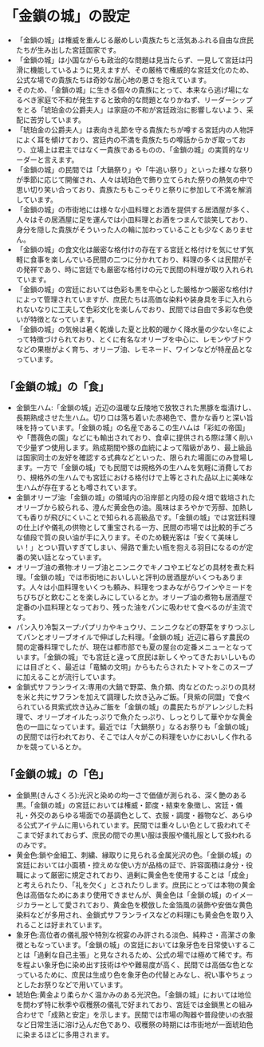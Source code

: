 # 「金鎖の城」の設定

* 「金鎖の城」は権威を重んじる厳めしい貴族たちと活気あふれる自由な庶民たちが生み出した宮廷国家です。
* 「金鎖の城」は小国ながらも政治的な問題は見当たらず、一見して宮廷は円滑に機能しているように見えますが、その厳格で権威的な宮廷文化のため、公式な場での貴族たちは奇妙な居心地の悪さを抱えています。
* そのため、「金鎖の城」に生きる個々の貴族にとって、本来なら逃げ場になるべき家庭で不和が発生すると致命的な問題となりかねず、リーダーシップをとる「琥珀金の公爵夫人」は家庭の不和が宮廷政治に影響しないよう、采配に苦労しています。
* 「琥珀金の公爵夫人」は表向き礼節を守る貴族たちが噂する宮廷内の人物評によく耳を傾けており、宮廷内の不満を貴族たちの噂話からかぎ取っており、立場上は君主ではなく一貴族であるものの、「金鎖の城」の実質的なリーダーと言えます。
* 「金鎖の城」の民間では「大鍋祭り」や「牛追い祭り」といった様々な祭りが季節に応じて開催され、人々は琥珀色で飾り立てられた祭りの熱気の中で思い切り笑い合っており、貴族たちもこっそりと祭りに参加して不満を解消しています。
* 「金鎖の城」の市街地には様々な小皿料理とお酒を提供する居酒屋が多く、人々はその居酒屋に足を運んでは小皿料理とお酒をつまんで談笑しており、身分を隠した貴族がそういった人の輪に加わっていることも少なくありません。
* 「金鎖の城」の食文化は厳密な格付けの存在する宮廷と格付けを気にせず気軽に食事を楽しんでいる民間の二つに分かれており、料理の多くは民間がその発祥であり、時に宮廷でも厳密な格付けの元で民間の料理が取り入れられています。
* 「金鎖の城」の宮廷においては色彩も黒を中心とした厳格かつ厳密な格付けによって管理されていますが、庶民たちは高価な染料や装身具を手に入れられないなりに工夫して色彩文化を楽しんでおり、民間では自由で多彩な色使いが特徴となっています。
* 「金鎖の城」の気候は暑く乾燥した夏と比較的暖かく降水量の少ない冬によって特徴づけられており、とくに有名なオリーブを中心に、レモンやブドウなどの果樹がよく育ち、オリーブ油、レモネード、ワインなどが特産品となっています。

## 「金鎖の城」の「食」

* 金鎖生ハム:「金鎖の城」近辺の温暖な丘陵地で放牧された黒豚を塩漬けし、長期熟成させた生ハム。切り口は落ち着いた赤褐色で、豊かな香りと深い旨味を持っています。「金鎖の城」の名産であるこの生ハムは「彩虹の帝国」や「薔薇色の園」などにも輸出されており、食卓に提供される際は薄く削いで少量ずつ使用します。熟成期間や豚の血統によって階級があり、最上級品は国家同士の友好を確認する式典などといった、限られた場面にのみ登場します。一方で「金鎖の城」でも民間では規格外の生ハムを気軽に消費しており、規格外の生ハムでも宮廷における格付けで上等とされた品以上に美味な生ハムが存在するとも噂されています。
* 金鎖オリーブ油:「金鎖の城」の領域内の沿岸部と内陸の段々畑で栽培されたオリーブから絞られる、澄んだ黄金色の油。風味はまろやかで芳醇、加熱しても香りが飛びにくいことで知られる高級品です。「金鎖の城」では宮廷料理の仕上げや儀礼の供物として重宝される一方、民間の市場では比較的手ごろな値段で質の良い油が手に入ります。そのため観光客は「安くて美味しい！」とつい買いすぎてしまい、帰路で重たい瓶を抱える羽目になるのが定番の笑い話となっています。
* オリーブ油の煮物:オリーブ油とニンニクでキノコやエビなどの具材を煮た料理。「金鎖の城」では市街地においしいと評判の居酒屋がいくつもあります。人々は小皿料理をいくつも頼み、料理をつまみながらワインやミードをちびちびと飲むことを楽しみにしているとか。オリーブ油の煮物も居酒屋で定番の小皿料理となっており、残った油をパンに吸わせて食べるのが主流です。
* パン入り冷製スープ:パプリカやキュウリ、ニンニクなどの野菜をすりつぶしてパンとオリーブオイルで伸ばした料理。「金鎖の城」近辺に暮らす農民の間の定番料理でしたが、現在は都市部でも夏の屋台の定番メニューとなっています。「金鎖の城」でも宮廷と違って庶民は新しくやってきたおいしいものには目ざとく、最近は「竜鱗の文明」からもたらされたトマトをこのスープに加えることが流行しています。
* 金鎖式サフランライス:専用の大鍋で野菜、魚介類、肉などのたっぷりの具材を米と共にサフランを加えて調理した炊き込みご飯。「貝紫の同盟」で食べられている貝紫式炊き込みご飯を「金鎖の城」の農民たちがアレンジした料理で、オリーブオイルたっぷりで魚介たっぷり、しっとりして華やかな黄金色の一皿になっています。最近では「大鍋祭り」なるお祭りも「金鎖の城」の民間では行われており、そこでは人々がこの料理をいかにおいしく作れるかを競っているとか。

## 「金鎖の城」の「色」

* 金鎖黒(きんさくろ):光沢と染めの均一さで価値が測られる、深く艶のある黒。「金鎖の城」の宮廷においては権威・節度・結束を象徴し、宮廷・儀礼・外交のあらゆる場面での基調色として、衣服・調度・器物など、あらゆる公式アイテムに用いられています。民間では重々しい色として扱われてそこまで好まれておらず、庶民の間での黒い服は喪服や儀礼服として扱われるのみです。
* 黄金色:鎖や金細工、刺繍、縁取りに見られる金属光沢の色。「金鎖の城」の宮廷においては小面積・控えめな使い方が品格の証で、許容面積は身分・役職によって厳密に規定されており、過剰に黄金色を使用することは「成金」と考えられたり、「礼を欠く」とされたりします。庶民にとっては本物の黄金色は高価なためにあまり使用できませんが、黄金色は「金鎖の城」のイメージカラーとして愛されており、黄金色を模倣した金箔風の装飾や安価な黄色染料などが多用され、金鎖式サフランライスなどの料理にも黄金色を取り入れることは好まれています。
* 象牙色:高位者の儀礼服や特別な祝宴のみ許される淡色、純粋さ・高潔さの象徴ともなっています。「金鎖の城」の宮廷においては象牙色を日常使いすることは「過剰な自己主張」と見なされるため、公式の場では極めて稀です。布を程よい象牙色に染め出す技術はやや難易度が高く、民間では高価な色となっているために、庶民は生成り色を象牙色の代替とみなし、祝い事やちょっとしたお祭りなどで用いています。
* 琥珀色:黄金より柔らかく温かみのある光沢色。「金鎖の城」においては地位を問わず特に秋季や収穫祭の儀礼で好まれており、宮廷では金鎖黒との組み合わせで「成熟と安定」を示します。民間では市場の陶器や普段使いの衣服など日常生活に溶け込んだ色であり、収穫祭の時期には市街地が一面琥珀色に染まるほどに多用されます。
